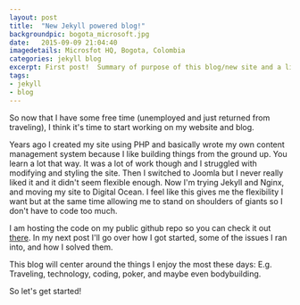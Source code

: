 ```yaml
---
layout: post
title:  "New Jekyll powered blog!"
backgroundpic: bogota_microsoft.jpg
date:   2015-09-09 21:04:40
imagedetails: Microsfot HQ, Bogota, Colombia
categories: jekyll blog
excerpt: First post!  Summary of purpose of this blog/new site and a link to the site's GitHub repo.
tags:
- jekyll
- blog
---
```


So now that I have some free time (unemployed and just returned from traveling), I think it's time to start working on my website and blog.

Years ago I created my site using PHP and basically wrote my own content management system because I like building things from the ground up.  You learn a lot that way.  It was a lot of work though and I struggled with modifying and styling the site.  Then I switched to Joomla but I never really liked it and it didn't seem flexible enough.  Now I'm trying Jekyll and Nginx, and moving my site to Digital Ocean.  I feel like this gives me the flexibility I want but at the same time allowing me to stand on shoulders of giants so I don't have to code too much.

I am hosting the code on my public github repo so you can check it out [there][blog-code].  In my next post I'll go over how I got started, some of the issues I ran into, and how I solved them.

This blog will center around the things I enjoy the most these days:  E.g. Traveling, technology, coding, poker, and maybe even bodybuilding.  

So let's get started!

[blog-code]:   https://github.com/rdanielmurphy/personal-jekyll-blog

